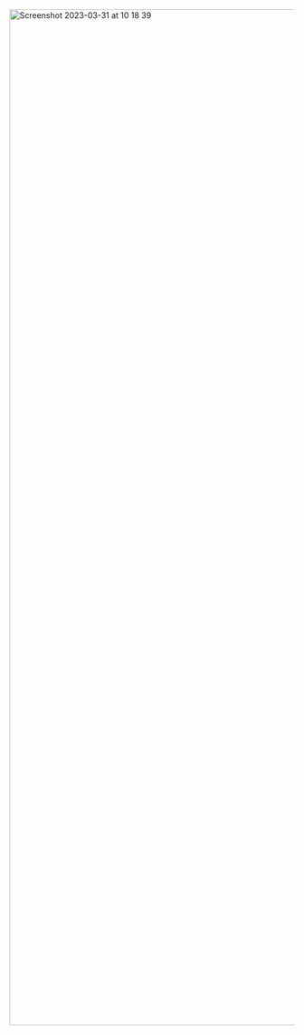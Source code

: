 <img width="1792" alt="Screenshot 2023-03-31 at 10 18 39" src="https://user-images.githubusercontent.com/95253429/229371391-a7499984-ba35-43b7-a602-055c0e48c74e.png">
